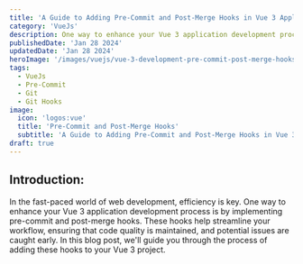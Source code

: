```yaml
---
title: 'A Guide to Adding Pre-Commit and Post-Merge Hooks in Vue 3 Applications'
category: 'VueJs'
description: One way to enhance your Vue 3 application development process is by implementing pre-commit and post-merge hooks. These hooks help streamline your workflow, ensuring that code quality.
publishedDate: 'Jan 28 2024'
updatedDate: 'Jan 28 2024'
heroImage: '/images/vuejs/vue-3-development-pre-commit-post-merge-hooks.png'
tags:
  - VueJs
  - Pre-Commit
  - Git
  - Git Hooks
image:
  icon: 'logos:vue'
  title: 'Pre-Commit and Post-Merge Hooks'
  subtitle: 'A Guide to Adding Pre-Commit and Post-Merge Hooks in Vue 3 Applications'
draft: true
---
```


## Introduction:

In the fast-paced world of web development, efficiency is key. One way to enhance your Vue 3 application development
process is by implementing pre-commit and post-merge hooks. These hooks help streamline your workflow, ensuring that
code quality is maintained, and potential issues are caught early. In this blog post, we'll guide you through the
process of adding these hooks to your Vue 3 project.
